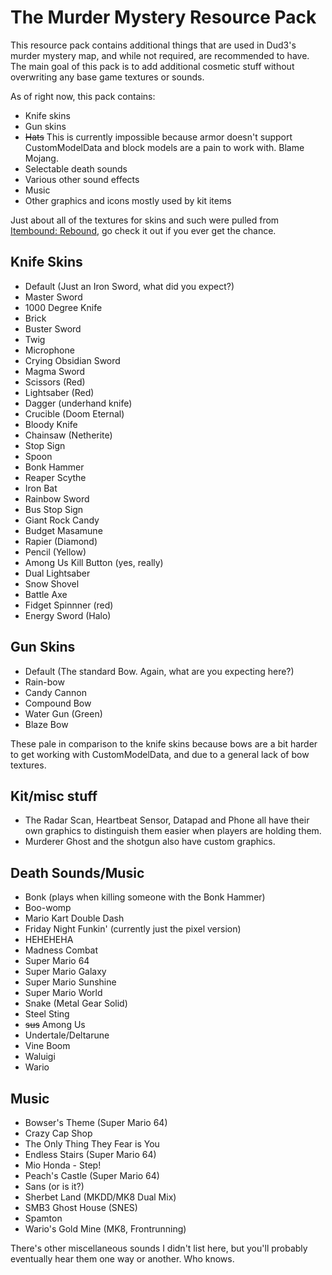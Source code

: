 # The Murder Mystery Resource Pack
This resource pack contains additional things that are used in Dud3's murder mystery map, and while not required, are recommended to have. The main goal of this pack is to add additional cosmetic stuff without overwriting any base game textures or sounds.

As of right now, this pack contains:
- Knife skins
- Gun skins
- ~~Hats~~ This is currently impossible because armor doesn't support CustomModelData and block models are a pain to work with. Blame Mojang.
- Selectable death sounds
- Various other sound effects
- Music
- Other graphics and icons mostly used by kit items

Just about all of the textures for skins and such were pulled from [Itembound: Rebound](https://www.planetminecraft.com/texture-pack/itembound-fixed/), go check it out if you ever get the chance.

## Knife Skins
- Default (Just an Iron Sword, what did you expect?)
- Master Sword
- 1000 Degree Knife
- Brick
- Buster Sword
- Twig
- Microphone
- Crying Obsidian Sword
- Magma Sword
- Scissors (Red)
- Lightsaber (Red)
- Dagger (underhand knife)
- Crucible (Doom Eternal)
- Bloody Knife
- Chainsaw (Netherite)
- Stop Sign
- Spoon
- Bonk Hammer
- Reaper Scythe
- Iron Bat
- Rainbow Sword
- Bus Stop Sign
- Giant Rock Candy
- Budget Masamune
- Rapier (Diamond)
- Pencil (Yellow)
- Among Us Kill Button (yes, really)
- Dual Lightsaber
- Snow Shovel
- Battle Axe
- Fidget Spinnner (red)
- Energy Sword (Halo)

## Gun Skins
- Default (The standard Bow. Again, what are you expecting here?)
- Rain-bow
- Candy Cannon
- Compound Bow
- Water Gun (Green)
- Blaze Bow

These pale in comparison to the knife skins because bows are a bit harder to get working with CustomModelData, and due to a general lack of bow textures.

## Kit/misc stuff
- The Radar Scan, Heartbeat Sensor, Datapad and Phone all have their own graphics to distinguish them easier when players are holding them.
- Murderer Ghost and the shotgun also have custom graphics.

## Death Sounds/Music
- Bonk (plays when killing someone with the Bonk Hammer)
- Boo-womp
- Mario Kart Double Dash
- Friday Night Funkin' (currently just the pixel version)
- HEHEHEHA
- Madness Combat
- Super Mario 64
- Super Mario Galaxy
- Super Mario Sunshine
- Super Mario World
- Snake (Metal Gear Solid)
- Steel Sting
- ~~sus~~ Among Us
- Undertale/Deltarune
- Vine Boom
- Waluigi
- Wario

## Music
- Bowser's Theme (Super Mario 64)
- Crazy Cap Shop
- The Only Thing They Fear is You
- Endless Stairs (Super Mario 64)
- Mio Honda - Step!
- Peach's Castle (Super Mario 64)
- Sans (or is it?)
- Sherbet Land (MKDD/MK8 Dual Mix)
- SMB3 Ghost House (SNES)
- Spamton
- Wario's Gold Mine (MK8, Frontrunning)

There's other miscellaneous sounds I didn't list here, but you'll probably eventually hear them one way or another. Who knows.
